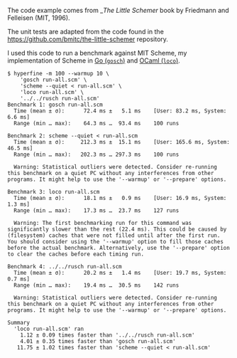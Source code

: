 
The code example comes from _*The Little Schemer* book by Friedmann and Felleisen (MIT, 1996).

The unit tests are adapted from the code found in the https://github.com/bmitc/the-little-schemer repository.

I used this code to run a benchmark against MIT Scheme, my implementation of Scheme in [Go (`gosch`)](https://github.com/twolodzko/gosch)
and [OCaml (`loco`)](https://github.com/twolodzko/loco).

```shell
$ hyperfine -m 100 --warmup 10 \
    'gosch run-all.scm' \
    'scheme --quiet < run-all.scm' \
    'loco run-all.scm' \
    '../../rusch run-all.scm'
Benchmark 1: gosch run-all.scm
  Time (mean ± σ):      72.4 ms ±   5.1 ms    [User: 83.2 ms, System: 6.6 ms]
  Range (min … max):    64.3 ms …  93.4 ms    100 runs
 
Benchmark 2: scheme --quiet < run-all.scm
  Time (mean ± σ):     212.3 ms ±  15.1 ms    [User: 165.6 ms, System: 46.5 ms]
  Range (min … max):   202.3 ms … 297.3 ms    100 runs
 
  Warning: Statistical outliers were detected. Consider re-running this benchmark on a quiet PC without any interferences from other programs. It might help to use the '--warmup' or '--prepare' options.
 
Benchmark 3: loco run-all.scm
  Time (mean ± σ):      18.1 ms ±   0.9 ms    [User: 16.9 ms, System: 1.3 ms]
  Range (min … max):    17.3 ms …  23.7 ms    127 runs
 
  Warning: The first benchmarking run for this command was significantly slower than the rest (22.4 ms). This could be caused by (filesystem) caches that were not filled until after the first run. You should consider using the '--warmup' option to fill those caches before the actual benchmark. Alternatively, use the '--prepare' option to clear the caches before each timing run.
 
Benchmark 4: ../../rusch run-all.scm
  Time (mean ± σ):      20.2 ms ±   1.4 ms    [User: 19.7 ms, System: 0.7 ms]
  Range (min … max):    19.4 ms …  30.5 ms    142 runs
 
  Warning: Statistical outliers were detected. Consider re-running this benchmark on a quiet PC without any interferences from other programs. It might help to use the '--warmup' or '--prepare' options.
 
Summary
  'loco run-all.scm' ran
    1.12 ± 0.09 times faster than '../../rusch run-all.scm'
    4.01 ± 0.35 times faster than 'gosch run-all.scm'
   11.75 ± 1.02 times faster than 'scheme --quiet < run-all.scm'
```
